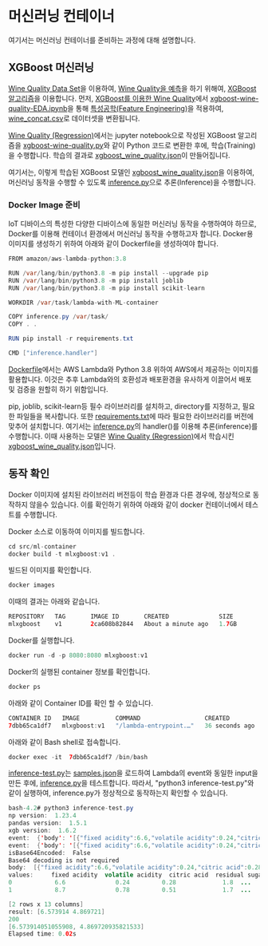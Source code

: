 # 머신러닝 컨테이너 

여기서는 머신러닝 컨테이너를 준비하는 과정에 대해 설명합니다. 

## XGBoost 머신러닝

[Wine Quality Data Set](https://archive.ics.uci.edu/ml/datasets/wine+quality)을 이용하여, [Wine Quality을 예측](https://github.com/kyopark2014/ML-Algorithms/tree/main/kaggle/xgboost-wine-quality)을 하기 위해여, [XGBoost 알고리즘](https://github.com/kyopark2014/ML-Algorithms/blob/main/xgboost.md)을 이용합니다. 먼저, [XGBoost를 이용한 Wine Quality](https://github.com/kyopark2014/ML-Algorithms/tree/main/kaggle/xgboost-wine-quality)에서 [xgboost-wine-quality-EDA.ipynb](https://github.com/kyopark2014/ML-Algorithms/blob/main/kaggle/xgboost-wine-quality/xgboost-wine-quality-EDA.ipynb)을 통해 [특성공학(Feature Engineering)](https://github.com/kyopark2014/ML-Algorithms/blob/main/feature-enginnering.md)을 적용하여, [wine_concat.csv](https://github.com/kyopark2014/ML-Algorithms/blob/main/kaggle/xgboost-wine-quality/data/wine_concat.csv)로 데이터셋을 변환됩니다.

[Wine Quality (Regression)](https://github.com/kyopark2014/ML-Algorithms/blob/main/regression.md)에서는 jupyter notebook으로 작성된 XGBoost 알고리즘을 [xgboost-wine-quality.py](https://github.com/kyopark2014/ML-xgboost/blob/main/wine-quality/src/xgboost-wine-quality.py)와 같이 Python 코드로 변환한 후에, 학습(Training)을 수행합니다. 학습의 결과로 [xgboost_wine_quality.json](https://github.com/kyopark2014/ML-xgboost/blob/main/wine-quality/src/xgboost_wine_quality.json)이 만들어집니다. 

여기서는, 이렇게 학습된 XGBoost 모델인 [xgboost_wine_quality.json](https://github.com/kyopark2014/ML-xgboost/blob/main/wine-quality/src/xgboost_wine_quality.json)을 이용하여, 머신러닝 동작을 수행할 수 있도록 [inference.py](https://github.com/kyopark2014/ML-xgboost/blob/main/wine-quality/src/inference.py)으로 추론(Inference)을 수행합니다. 


### Docker Image 준비

IoT 디바이스의 특성한 다양한 디바이스에 동일한 머신러닝 동작을 수행하여야 하므로, Docker를 이용해 컨테이너 환경에서 머신러닝 동작을 수행하고자 합니다. Docker용 이미지를 생성하기 위하여 아래와 같이 Dockerfile을 생성하여야 합니다. 

```java
FROM amazon/aws-lambda-python:3.8

RUN /var/lang/bin/python3.8 -m pip install --upgrade pip
RUN /var/lang/bin/python3.8 -m pip install joblib
RUN /var/lang/bin/python3.8 -m pip install scikit-learn

WORKDIR /var/task/lambda-with-ML-container

COPY inference.py /var/task/
COPY . .

RUN pip install -r requirements.txt

CMD ["inference.handler"]
```

[Dockerfile](https://github.com/kyopark2014/lambda-with-ML-container/blob/main/src/Dockerfile)에서는 AWS Lambda와 Python 3.8 위하여 AWS에서 제공하는 이미지를 활용합니다. 이것은 추후 Lambda와의 호환성과 배포환경을 유사하게 이끌어서 배포 및 검증을 원할히 하기 위함입니다. 

pip, joblib, scikit-learn등 필수 라이브러리를 설치하고, directory를 지정하고, 필요한 파일들을 복사합니다. 또한 [requirements.txt](https://github.com/kyopark2014/lambda-with-ML-container/blob/main/src/requirements.txt)에 따라 필요한 라이브러리를 버전에 맞추어 설치합니다. 여기서는 [inference.py](https://github.com/kyopark2014/lambda-with-ML-container/blob/main/src/inference.py)의 handler()를 이용해 추론(inference)를 수행합니다. 이때 사용하는 모델은 [Wine Quality (Regression)](https://github.com/kyopark2014/ML-xgboost/tree/main/wine-quality)에서 학습시킨 [xgboost_wine_quality.json](https://github.com/kyopark2014/lambda-with-ML-container/blob/main/src/xgboost_wine_quality.json)입니다. 



## 동작 확인 

Docker 이미지에 설치된 라이브러리 버전등이 학습 환경과 다른 경우에, 정상적으로 동작하지 않을수 있습니다. 이를 확인하기 위하여 아래와 같이 docker 컨테이너에서 테스트를 수행합니다. 

Docker 소스로 이동하여 이미지를 빌드합니다. 

```java
cd src/ml-container
docker build -t mlxgboost:v1 .
```

빌드된 이미지를 확인합니다. 

```java
docker images
```
이때의 결과는 아래와 같습니다.

```java
REPOSITORY   TAG       IMAGE ID       CREATED              SIZE
mlxgboost    v1        2ca608b82844   About a minute ago   1.7GB
```

Docker를 실행합니다. 
```java
docker run -d -p 8080:8080 mlxgboost:v1
```


Docker의 실행된 container 정보를 확인합니다. 

```java
docker ps
```

아래와 같이 Container ID를 확인 할 수 있습니다. 

```java
CONTAINER ID   IMAGE          COMMAND                  CREATED          STATUS          PORTS                    NAMES
7dbb65ca1df7   mlxgboost:v1   "/lambda-entrypoint.…"   36 seconds ago   Up 35 seconds   0.0.0.0:8080->8080/tcp   youthful_bhaskara
```

아래와 같이 Bash shell로 접속합니다. 

```java
docker exec -it  7dbb65ca1df7 /bin/bash
```

[inference-test.py](https://github.com/kyopark2014/lambda-with-ML-container/blob/main/src/inference-test.py)는 [samples.json](https://github.com/kyopark2014/lambda-with-ML-container/blob/main/src/samples.json)을 로드하여 Lambda의 event와 동일한 input을 만든 후에, [inference.py](https://github.com/kyopark2014/lambda-with-ML-container/blob/main/src/inference.py)을 테스트합니다. 따라서, "python3 inference-test.py"와 같이 실행하여, inference.py가 정상적으로 동작하는지 확인할 수 있습니다.

```java
bash-4.2# python3 inference-test.py
np version:  1.23.4
pandas version:  1.5.1
xgb version:  1.6.2
event:  {'body': '[{"fixed acidity":6.6,"volatile acidity":0.24,"citric acid":0.28,"residual sugar":1.8,"chlorides":0.028,"free sulfur dioxide":39,"total sulfur dioxide":132,"density":0.99182,"pH":3.34,"sulphates":0.46,"alcohol":11.4,"color_red":0,"color_white":1},{"fixed acidity":8.7,"volatile acidity":0.78,"citric acid":0.51,"residual sugar":1.7,"chlorides":0.415,"free sulfur dioxide":12,"total sulfur dioxide":66,"density":0.99623,"pH":3.0,"sulphates":1.17,"alcohol":9.2,"color_red":1,"color_white":0}]', 'isBase64Encoded': False}
event:  {'body': '[{"fixed acidity":6.6,"volatile acidity":0.24,"citric acid":0.28,"residual sugar":1.8,"chlorides":0.028,"free sulfur dioxide":39,"total sulfur dioxide":132,"density":0.99182,"pH":3.34,"sulphates":0.46,"alcohol":11.4,"color_red":0,"color_white":1},{"fixed acidity":8.7,"volatile acidity":0.78,"citric acid":0.51,"residual sugar":1.7,"chlorides":0.415,"free sulfur dioxide":12,"total sulfur dioxide":66,"density":0.99623,"pH":3.0,"sulphates":1.17,"alcohol":9.2,"color_red":1,"color_white":0}]', 'isBase64Encoded': False}
isBase64Encoded:  False
Base64 decoding is not required
body:  [{"fixed acidity":6.6,"volatile acidity":0.24,"citric acid":0.28,"residual sugar":1.8,"chlorides":0.028,"free sulfur dioxide":39,"total sulfur dioxide":132,"density":0.99182,"pH":3.34,"sulphates":0.46,"alcohol":11.4,"color_red":0,"color_white":1},{"fixed acidity":8.7,"volatile acidity":0.78,"citric acid":0.51,"residual sugar":1.7,"chlorides":0.415,"free sulfur dioxide":12,"total sulfur dioxide":66,"density":0.99623,"pH":3.0,"sulphates":1.17,"alcohol":9.2,"color_red":1,"color_white":0}]
values:     fixed acidity  volatile acidity  citric acid  residual sugar  ...  sulphates  alcohol  color_red  color_white
0            6.6              0.24         0.28             1.8  ...       0.46     11.4          0            1
1            8.7              0.78         0.51             1.7  ...       1.17      9.2          1            0

[2 rows x 13 columns]
result: [6.573914 4.869721]
200
[6.573914051055908, 4.869720935821533]
Elapsed time: 0.02s
```
